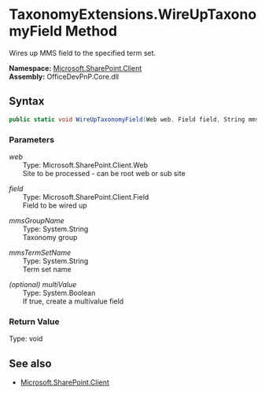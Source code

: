 # TaxonomyExtensions.WireUpTaxonomyField Method  
Wires up MMS field to the specified term set.  

**Namespace:** [Microsoft.SharePoint.Client](Microsoft.SharePoint.Client.md)  
**Assembly:** OfficeDevPnP.Core.dll  
## Syntax
```C#
public static void WireUpTaxonomyField(Web web, Field field, String mmsGroupName, String mmsTermSetName, Boolean multiValue)
```
### Parameters
*web*  
&emsp;&emsp;Type: Microsoft.SharePoint.Client.Web  
&emsp;&emsp;Site to be processed - can be root web or sub site  

*field*  
&emsp;&emsp;Type: Microsoft.SharePoint.Client.Field  
&emsp;&emsp;Field to be wired up  

*mmsGroupName*  
&emsp;&emsp;Type: System.String  
&emsp;&emsp;Taxonomy group  

*mmsTermSetName*  
&emsp;&emsp;Type: System.String  
&emsp;&emsp;Term set name  

*(optional) multiValue*  
&emsp;&emsp;Type: System.Boolean  
&emsp;&emsp;If true, create a multivalue field  

### Return Value
Type: void  

## See also
- [Microsoft.SharePoint.Client](Microsoft.SharePoint.Client.md)
